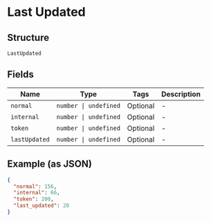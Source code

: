 
# Last Updated

## Structure

`LastUpdated`

## Fields

| Name | Type | Tags | Description |
|  --- | --- | --- | --- |
| `normal` | `number \| undefined` | Optional | - |
| `internal` | `number \| undefined` | Optional | - |
| `token` | `number \| undefined` | Optional | - |
| `lastUpdated` | `number \| undefined` | Optional | - |

## Example (as JSON)

```json
{
  "normal": 156,
  "internal": 66,
  "token": 200,
  "last_updated": 20
}
```

